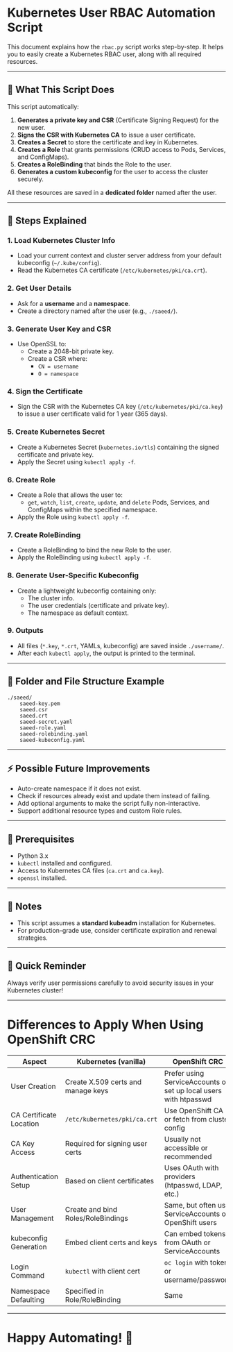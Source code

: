 # Kubernetes User RBAC Automation Script

This document explains how the `rbac.py` script works step-by-step. It helps you to easily create a Kubernetes RBAC user, along with all required resources.

---

## 📅 What This Script Does

This script automatically:

1. **Generates a private key and CSR** (Certificate Signing Request) for the new user.
2. **Signs the CSR with Kubernetes CA** to issue a user certificate.
3. **Creates a Secret** to store the certificate and key in Kubernetes.
4. **Creates a Role** that grants permissions (CRUD access to Pods, Services, and ConfigMaps).
5. **Creates a RoleBinding** that binds the Role to the user.
6. **Generates a custom kubeconfig** for the user to access the cluster securely.

All these resources are saved in a **dedicated folder** named after the user.

---

## 🔧 Steps Explained

### 1. Load Kubernetes Cluster Info
- Load your current context and cluster server address from your default kubeconfig (`~/.kube/config`).
- Read the Kubernetes CA certificate (`/etc/kubernetes/pki/ca.crt`).

### 2. Get User Details
- Ask for a **username** and a **namespace**.
- Create a directory named after the user (e.g., `./saeed/`).

### 3. Generate User Key and CSR
- Use OpenSSL to:
  - Create a 2048-bit private key.
  - Create a CSR where:
    - `CN = username`
    - `O = namespace`

### 4. Sign the Certificate
- Sign the CSR with the Kubernetes CA key (`/etc/kubernetes/pki/ca.key`) to issue a user certificate valid for 1 year (365 days).

### 5. Create Kubernetes Secret
- Create a Kubernetes Secret (`kubernetes.io/tls`) containing the signed certificate and private key.
- Apply the Secret using `kubectl apply -f`.

### 6. Create Role
- Create a Role that allows the user to:
  - `get`, `watch`, `list`, `create`, `update`, and `delete` Pods, Services, and ConfigMaps within the specified namespace.
- Apply the Role using `kubectl apply -f`.

### 7. Create RoleBinding
- Create a RoleBinding to bind the new Role to the user.
- Apply the RoleBinding using `kubectl apply -f`.

### 8. Generate User-Specific Kubeconfig
- Create a lightweight kubeconfig containing only:
  - The cluster info.
  - The user credentials (certificate and private key).
  - The namespace as default context.

### 9. Outputs
- All files (`*.key`, `*.crt`, YAMLs, kubeconfig) are saved inside `./username/`.
- After each `kubectl apply`, the output is printed to the terminal.

---

## 📁 Folder and File Structure Example

```
./saeed/
    saeed-key.pem
    saeed.csr
    saeed.crt
    saeed-secret.yaml
    saeed-role.yaml
    saeed-rolebinding.yaml
    saeed-kubeconfig.yaml
```

---

## ⚡ Possible Future Improvements

- Auto-create namespace if it does not exist.
- Check if resources already exist and update them instead of failing.
- Add optional arguments to make the script fully non-interactive.
- Support additional resource types and custom Role rules.

---

## 📍 Prerequisites

- Python 3.x
- `kubectl` installed and configured.
- Access to Kubernetes CA files (`ca.crt` and `ca.key`).
- `openssl` installed.

---

## 📢 Notes

- This script assumes a **standard kubeadm** installation for Kubernetes.
- For production-grade use, consider certificate expiration and renewal strategies.

---

## 🔔 Quick Reminder

Always verify user permissions carefully to avoid security issues in your Kubernetes cluster!

---

# Differences to Apply When Using OpenShift CRC

| Aspect                   | Kubernetes (vanilla)                     | OpenShift CRC                                |
|--------------------------|----------------------------------------|---------------------------------------------|
| User Creation            | Create X.509 certs and manage keys     | Prefer using ServiceAccounts or set up local users with htpasswd |
| CA Certificate Location  | `/etc/kubernetes/pki/ca.crt`            | Use OpenShift CA or fetch from cluster config |
| CA Key Access            | Required for signing user certs         | Usually not accessible or recommended       |
| Authentication Setup     | Based on client certificates             | Uses OAuth with providers (htpasswd, LDAP, etc.) |
| User Management          | Create and bind Roles/RoleBindings       | Same, but often use ServiceAccounts or OpenShift users |
| kubeconfig Generation    | Embed client certs and keys              | Can embed tokens from OAuth or ServiceAccounts |
| Login Command            | `kubectl` with client cert                | `oc login` with token or username/password  |
| Namespace Defaulting     | Specified in Role/RoleBinding             | Same                                         |

---

# Happy Automating! 🌟

